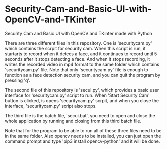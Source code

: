 # Security-Cam-and-Basic-UI-with-OpenCV-and-TKinter
Security Cam and Basic UI with OpenCV and TKinter made with Python

There are three different files in this repository. One is 'securitycam.py' which contains the scrpit for security cam. When this script is run, it startarts to record when it detecs a face, and it continues to record until 5 seconds after it stops detecting a face. And when it stops recording, it writes the recorded video in mp4 format to the same folder which contains 'securitycam.py' file.  Note that only 'securitycam.py' file is enough to function as a face detection security cam, and you can quit the program by pressing 'q'. 

The second file of this repository is 'secui.py', which provides a basic user interface for 'securitycam.py' script to run. When 'Start Security Cam' button is clicked, is opens 'securitycam.py' scrpit, and when you close the interface, 'securitycam.py' script also stops.

The third file is the batch file, 'secui.bat', you need to open and close the whole application by running and closing from this third batch file.

Note that for the program to be able to run all of these three files need to be in the same folder. Also opencv needs to be installed, you can just open the command prompt and type 'pip3 install opencv-python' and it will be done.

